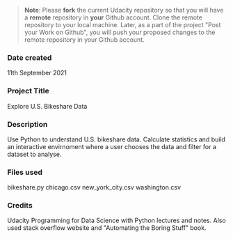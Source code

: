 >**Note**: Please **fork** the current Udacity repository so that you will have a **remote** repository in **your** Github account. Clone the remote repository to your local machine. Later, as a part of the project "Post your Work on Github", you will push your proposed changes to the remote repository in your Github account.

### Date created
11th September 2021

### Project Title
Explore U.S. Bikeshare Data

### Description
Use Python to understand U.S. bikeshare data. Calculate statistics and build an interactive envirnoment where a user chooses the data and filter for a dataset to analyse.

### Files used
bikeshare.py chicago.csv new_york_city.csv washington.csv

### Credits
Udacity Programming for Data Science with Python lectures and notes. Also used stack overflow website and "Automating the Boring Stuff" book.

